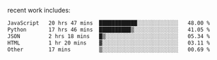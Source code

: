 
<!--<img width="1415" height="100" alt="blu" src="https://github.com/rdsilva01/rdsilva01/assets/101207588/deb060e5-d035-4f09-b511-e3f50605b207">-->

<!-- \> Enthusiastic about developing and building solutions <br>
\> Computer Science and Engineering @ UBI -->

<!-- <a href="https://www.rodrigosilva.live/">personal website</a> 🏁 -->

<!-- ![](https://komarev.com/ghpvc/?username=rdsilva01) -->

recent work includes:
<!--START_SECTION:waka-->

```txt
JavaScript   20 hrs 47 mins  ████████████░░░░░░░░░░░░░   48.00 %
Python       17 hrs 46 mins  ██████████▒░░░░░░░░░░░░░░   41.05 %
JSON         2 hrs 18 mins   █▒░░░░░░░░░░░░░░░░░░░░░░░   05.34 %
HTML         1 hr 20 mins    ▓░░░░░░░░░░░░░░░░░░░░░░░░   03.11 %
Other        17 mins         ▒░░░░░░░░░░░░░░░░░░░░░░░░   00.69 %
```

<!--END_SECTION:waka-->

